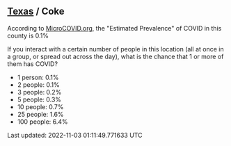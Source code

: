 
## [Texas](/united-states/texas) / Coke

According to [MicroCOVID.org](http://microcovid.org),
the "Estimated Prevalence" of COVID in this county is 0.1%

If you interact with a certain number of people in this location
(all at once in a group, or spread out across the day), what is the chance that
1 or more of them has COVID?

- 1 person: 0.1%
- 2 people: 0.1%
- 3 people: 0.2%
- 5 people: 0.3%
- 10 people: 0.7%
- 25 people: 1.6%
- 100 people: 6.4%

Last updated: 2022-11-03 01:11:49.771633 UTC
